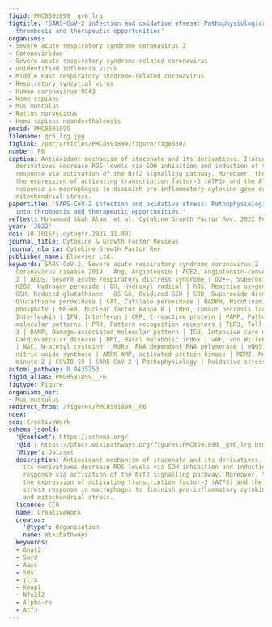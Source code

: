 ```yaml
---
figid: PMC8591899__gr6_lrg
figtitle: 'SARS-CoV-2 infection and oxidative stress: Pathophysiological insight into
  thrombosis and therapeutic opportunities'
organisms:
- Severe acute respiratory syndrome coronavirus 2
- Coronaviridae
- Severe acute respiratory syndrome-related coronavirus
- unidentified influenza virus
- Middle East respiratory syndrome-related coronavirus
- Respiratory syncytial virus
- Human coronavirus OC43
- Homo sapiens
- Mus musculus
- Rattus norvegicus
- Homo sapiens neanderthalensis
pmcid: PMC8591899
filename: gr6_lrg.jpg
figlink: /pmc/articles/PMC8591899/figure/fig0030/
number: F6
caption: Antioxidant mechanism of itaconate and its derivatives. Itaconate and its
  derivatives decrease ROS levels via SDH inhibition and induction of the antioxidant
  response via activation of the Nrf2 signalling pathway. Moreover, they also increase
  the expression of activating transcription factor-3 (ATF3) and the ATF3-driven stress
  response in macrophages to diminish pro-inflammatory cytokine gene expression and
  mitochondrial stress.
papertitle: 'SARS-CoV-2 infection and oxidative stress: Pathophysiological insight
  into thrombosis and therapeutic opportunities.'
reftext: Mohammad Shah Alam, et al. Cytokine Growth Factor Rev. 2022 Feb;63:44-57.
year: '2022'
doi: 10.1016/j.cytogfr.2021.11.001
journal_title: Cytokine & Growth Factor Reviews
journal_nlm_ta: Cytokine Growth Factor Rev
publisher_name: Elsevier Ltd.
keywords: SARS-CoV-2, Severe acute respiratory syndrome coronavirus-2 | COVID-19,
  Coronavirus disease 2019 | Ang, Angiotensin | ACE2, Angiotensin-converting enzyme
  2 | ARDS, Severe acute respiratory distress syndrome | O2•−, Superoxide anions |
  H2O2, Hydrogen peroxide | OH, Hydroxyl radical | ROS, Reactive oxygen species |
  GSH, Reduced glutathione | GS-SG, Oxidized GSH | SOD, Superoxide dismutase | GPx,
  Glutathione peroxidase | CAT, Catalase-peroxidase | NADPH, Nicotinamide dinucleotide
  phosphate | NF-κB, Nuclear factor kappa B | TNFα, Tumour necrosis factor α | IL,
  Interleukin | IFN, Interferon | CRP, C-reactive protein | PAMP, Pathogen-associate
  molecular patterns | PRR, Pattern recognition receptors | TLR3, Toll-like receptor
  3 | DAMP, Damage-associated molecular pattern | ICU, Intensive care unit | CVD,
  Cardiovascular disease | BMI, Basal metabolic index | vWF, von Willebrand Factor
  | NAC, N-acetyl cysteine | RdRp, RNA dependent RNA polymerase | eNOS, endothelial
  nitric oxide synthase | AMPK AMP, activated protein kinase | MDM2, Murine double
  minute 2 | COVID-19 | SARS-CoV-2 | Pathophysiology | Oxidative stress | Thrombosis
automl_pathway: 0.9435753
figid_alias: PMC8591899__F6
figtype: Figure
organisms_ner:
- Mus musculus
redirect_from: /figures/PMC8591899__F6
ndex: ''
seo: CreativeWork
schema-jsonld:
  '@context': https://schema.org/
  '@id': https://pfocr.wikipathways.org/figures/PMC8591899__gr6_lrg.html
  '@type': Dataset
  description: Antioxidant mechanism of itaconate and its derivatives. Itaconate and
    its derivatives decrease ROS levels via SDH inhibition and induction of the antioxidant
    response via activation of the Nrf2 signalling pathway. Moreover, they also increase
    the expression of activating transcription factor-3 (ATF3) and the ATF3-driven
    stress response in macrophages to diminish pro-inflammatory cytokine gene expression
    and mitochondrial stress.
  license: CC0
  name: CreativeWork
  creator:
    '@type': Organization
    name: WikiPathways
  keywords:
  - Gnat2
  - Sord
  - Aass
  - Sds
  - Tlr4
  - Keap1
  - Nfe2l2
  - Alpha-re
  - Atf3
---
```

